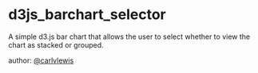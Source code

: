 d3js_barchart_selector
======================

A simple d3.js bar chart that allows the user to select whether to view the chart as stacked or grouped.

author: [@carlvlewis](http://github.com/carlvlewis)
